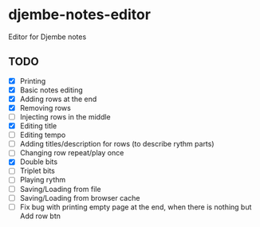 # djembe-notes-editor
Editor for Djembe notes

## TODO

- [x] Printing
- [x] Basic notes editing
- [x] Adding rows at the end
- [x] Removing rows
- [ ] Injecting rows in the middle
- [x] Editing title
- [ ] Editing tempo
- [ ] Adding titles/description for rows (to describe rythm parts)
- [ ] Changing row repeat/play once
- [x] Double bits
- [ ] Triplet bits
- [ ] Playing rythm
- [ ] Saving/Loading from file
- [ ] Saving/Loading from browser cache
- [ ] Fix bug with printing empty page at the end, when there is nothing but Add row btn
